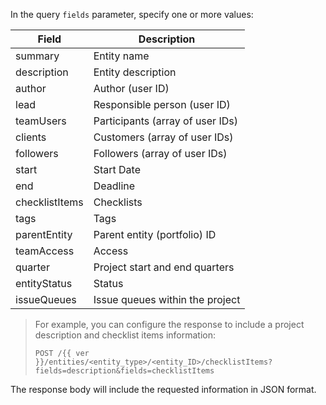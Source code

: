 In the query `fields` parameter, specify one or more values:

| Field | Description |
-------- | --------
| summary | Entity name |
| description | Entity description |
| author | Author (user ID) |
| lead | Responsible person (user ID) |
| teamUsers | Participants (array of user IDs) |
| clients | Customers (array of user IDs) |
| followers | Followers (array of user IDs) |
| start | Start Date |
| end | Deadline |
| checklistItems | Checklists |
| tags | Tags |
| parentEntity | Parent entity (portfolio) ID |
| teamAccess | Access |
| quarter | Project start and end quarters |
| entityStatus | Status |
| issueQueues | Issue queues within the project |

> For example, you can configure the response to include a project description and checklist items information:
>
> ```
> POST /{{ ver }}/entities/<entity_type>/<entity_ID>/checklistItems?fields=description&fields=checklistItems
> ```

The response body will include the requested information in JSON format.
